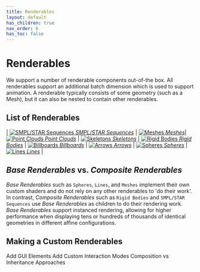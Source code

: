 ```yaml
---
title: Renderables
layout: default
has_children: true
nav_order: 6
has_toc: false
---
```


# Renderables
We support a number of renderable components out-of-the box. 
All renderables support an additional batch dimension which is used to support animation. 
A renderable typically consists of some geometry (such as a Mesh), but it can also be nested to contain other renderables.
 
## List of Renderables

| [![SMPL/STAR Sequences](assets/images/smpl.png) *SMPL/STAR Sequences*](renderables/smpl_sequences) | [![Meshes](assets/images/meshes.png) *Meshes*](renderables/meshes)| [![Point Clouds](assets/images/pcl.png) *Point Clouds*](renderables/point_clouds) 
| [![Skeletons](assets/images/skeletons.png) *Skeletons*](renderables/skeletons) | [![Rigid Bodies](assets/images/rigid_bodies.png) *Rigid Bodies*](renderables/rigid_bodies) | [![Billboards](assets/images/billboard.png) *Billboards*](renderables/billboards)
| [![Arrows](assets/images/arrows.png) *Arrows*](renderables/arrows) | [![Spheres](assets/images/spheres.png) *Spheres*](renderables/spheres) | [![Lines](assets/images/lines.png) *Lines*](renderables/billboards) | 


## _Base Renderables_ vs. _Composite Renderables_


_Base Renderables_ such as `Spheres`, `Lines`, and `Meshes` implement their own custom shaders and do not rely on any other renderables to 'do their work'. In contrast, _Composite Renderables_ such as `Rigid Bodies` and `SMPL/STAR Sequences` use _Base Renderables_ as children to do their rendering work. _Base Renderables_ support instanced rendering, allowing for higher performance when displaying tens or hundreds of thousands of identical geometries in different affine configurations. 

## Making a Custom Renderables
Add GUI Elements
Add Custom Interaction Modes
Composition vs Inheritance Approaches

